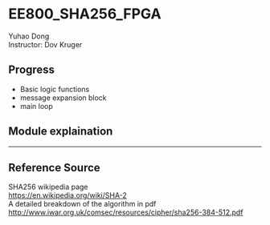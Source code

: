 # EE800_SHA256_FPGA

Yuhao Dong  
Instructor: Dov Kruger  

## Progress
*  Basic logic functions
*  message expansion block
*  main loop


## Module explaination

---


## Reference Source

SHA256 wikipedia page  
https://en.wikipedia.org/wiki/SHA-2  
A detailed breakdown of the algorithm in pdf  
http://www.iwar.org.uk/comsec/resources/cipher/sha256-384-512.pdf  

